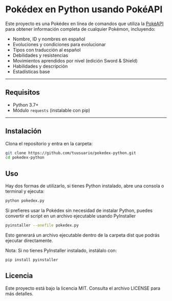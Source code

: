 # Pokédex en Python usando PokéAPI

Este proyecto es una Pokédex en línea de comandos que utiliza la [PokéAPI](https://pokeapi.co/) para obtener información completa de cualquier Pokémon, incluyendo:

- Nombre, ID y nombres en español
- Evoluciones y condiciones para evolucionar
- Tipos con traducción al español
- Debilidades y resistencias
- Movimientos aprendidos por nivel (edición Sword & Shield)
- Habilidades y descripción
- Estadísticas base

---

## Requisitos

- Python 3.7+
- Módulo `requests` (instalable con pip)

---

## Instalación

Clona el repositorio y entra en la carpeta:

```bash
git clone https://github.com/tuusuario/pokedex-python.git
cd pokedex-python
```

## Uso

Hay dos formas de utilizarlo, si tienes Python instalado, abre una consola o terminal y ejecuta:

```bash
python pokedex.py
```

Si prefieres usar la Pokédex sin necesidad de instalar Python, puedes convertir el script en un archivo ejecutable usando PyInstaller

```bash
pyinstaller --onefile pokedex.py
```

Esto generará un archivo ejecutable dentro de la carpeta dist que podrás ejecutar directamente.

Nota: Si no tienes PyInstaller instalado, instálalo con:

```bash
pip install pyinstaller
```

## Licencia
Este proyecto está bajo la licencia MIT. Consulta el archivo LICENSE para más detalles.
